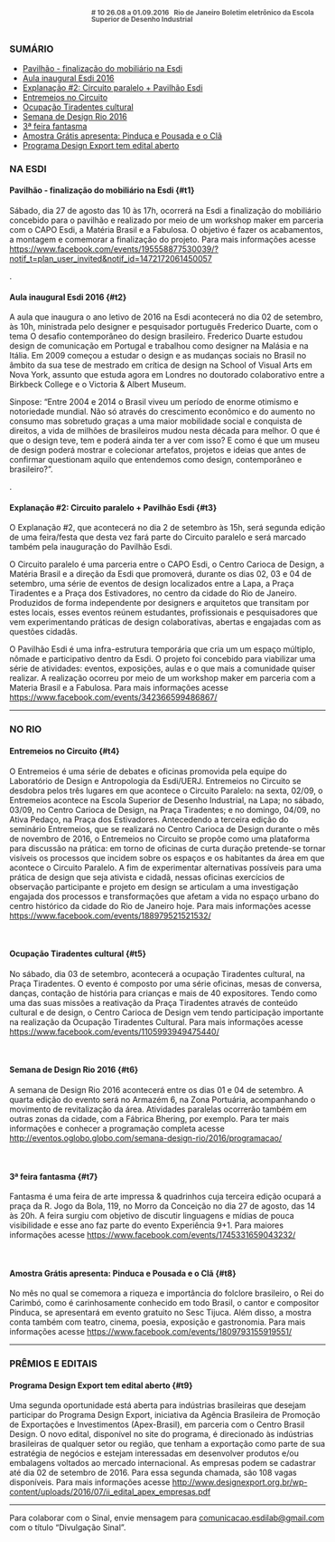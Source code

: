 <!--
---
title: sinal 510 - Esdi
-->
<div style="  width:40em;max-width: 40em;margin: 0 auto;" markdown=1>

<div style="background:url(img/selo.png) no-repeat;line-height:1em;font-size:0.85em;font-weight:bold;color:#555;padding: 0 0 0 145px;margin:0 0 3em 0;" markdown="1">
# 10
26.08 a 01.09.2016   Rio de Janeiro   
Boletim eletrônico da Escola Superior de Desenho Industrial
</div>



### SUMÁRIO 

  * [Pavilhão - finalização do mobiliário na Esdi](#t1)
  * [Aula inaugural Esdi 2016](#t2)
  * [Explanação #2: Circuito paralelo + Pavilhão Esdi](#t3)
  * [Entremeios no Circuito](#t4)
  * [Ocupação Tiradentes cultural](#t5)
  * [Semana de Design Rio 2016](#t6)
  * [3ª feira fantasma](#t7)
  * [Amostra Grátis apresenta: Pinduca e Pousada e o Clã](#t8)
  * [Programa Design Export tem edital aberto](#t9)

### NA ESDI 

#### Pavilhão - finalização do mobiliário na Esdi {#t1}

Sábado, dia 27 de agosto das 10 às 17h, ocorrerá na Esdi a finalização do mobiliário concebido para o pavilhão e realizado por meio de um workshop maker em parceria com o CAPO Esdi, a Matéria Brasil e a Fabulosa. O objetivo é fazer os acabamentos, a montagem e comemorar a finalização do projeto. Para mais informações acesse https://www.facebook.com/events/195558877530039/?notif_t=plan_user_invited&notif_id=1472172061450057 

.

#### Aula inaugural Esdi 2016 {#t2} 

A aula que inaugura o ano letivo de 2016 na Esdi acontecerá no dia 02 de setembro, às 10h, ministrada pelo designer e pesquisador português Frederico Duarte, com o tema O desafio contemporâneo do design brasileiro. Frederico Duarte estudou design de comunicação em Portugal e trabalhou como designer na Malásia e na Itália. Em 2009 começou a estudar o design e as mudanças sociais no Brasil no âmbito da sua tese de mestrado em crítica de design na School of Visual Arts em Nova York, assunto que estuda agora em Londres no doutorado colaborativo entre a Birkbeck College e o Victoria & Albert Museum. 

Sinpose: “Entre 2004 e 2014 o Brasil viveu um período de enorme otimismo e notoriedade mundial. Não só através do crescimento econômico e do aumento no consumo mas sobretudo graças a uma maior mobilidade social e conquista de direitos, a vida de milhões de brasileiros mudou nesta década para melhor. O que é que o design teve, tem e poderá ainda ter a ver com isso? E como é que um museu de design poderá mostrar e colecionar artefatos, projetos e ideias que antes de confirmar questionam aquilo que entendemos como design, contemporâneo e brasileiro?”. 

.

#### Explanação #2: Circuito paralelo + Pavilhão Esdi {#t3}

O Explanação #2, que acontecerá no dia 2 de setembro às 15h, será segunda edição de uma feira/festa que desta vez fará parte do Circuito paralelo  e será marcado também pela inauguração do Pavilhão Esdi. 

O Circuito paralelo é uma parceria entre o CAPO Esdi, o Centro Carioca de Design, a Matéria Brasil e a direção da Esdi que promoverá, durante os dias 02, 03 e 04 de setembro, uma série de eventos de design localizados entre a Lapa, a Praça Tiradentes e a Praça dos Estivadores, no centro da cidade do Rio de Janeiro. Produzidos de forma independente por designers e arquitetos que transitam por estes locais, esses eventos reúnem estudantes, profissionais e pesquisadores que vem experimentando práticas de design colaborativas, abertas e engajadas com as questões cidadãs. 

O Pavilhão Esdi é uma infra-estrutura temporária que cria um um espaço múltiplo, nômade e participativo dentro da Esdi. O projeto foi concebido para viabilizar uma série de atividades: eventos, exposições, aulas e o que mais a comunidade quiser realizar. A realização ocorreu por meio de um workshop maker em parceria com a Materia Brasil e a Fabulosa. Para mais informações acesse https://www.facebook.com/events/342366599486867/

- - -

### NO RIO

#### Entremeios no Circuito {#t4}

O Entremeios é uma série de debates e oficinas promovida pela equipe do Laboratório de Design e Antropologia da Esdi/UERJ. Entremeios no Circuito se desdobra pelos três lugares em que acontece o Circuito Paralelo: na sexta, 02/09, o Entremeios acontece na Escola Superior de Desenho Industrial, na Lapa; no sábado, 03/09, no Centro Carioca de Design, na Praça Tiradentes; e no domingo, 04/09, no Ativa Pedaço, na Praça dos Estivadores. Antecedendo a terceira edição do seminário Entremeios, que se realizará no Centro Carioca de Design durante o mês de novembro de 2016, o Entremeios no Circuito se propõe como uma plataforma para discussão na prática: em torno de oficinas de curta duração pretende-se tornar visíveis os processos que incidem sobre os espaços e os habitantes da área em que acontece o Circuito Paralelo. A fim de experimentar alternativas possíveis para uma prática de design que seja ativista e cidadã, nessas oficinas exercícios de observação participante e projeto em design se articulam a uma investigação engajada dos processos e transformações que afetam a vida no espaço urbano do centro histórico da cidade do Rio de Janeiro hoje. Para mais informações acesse https://www.facebook.com/events/188979521521532/

 

#### Ocupação Tiradentes cultural {#t5} 

No sábado, dia 03 de setembro, acontecerá a ocupação Tiradentes cultural, na Praça Tiradentes. O evento é composto por uma série oficinas, mesas de conversa, danças, contação de história para crianças e mais de 40 expositores. Tendo como uma das suas missões a reativação da Praça Tiradentes através de conteúdo cultural e de design, o Centro Carioca de Design vem tendo participação importante na realização da Ocupação Tiradentes Cultural. Para mais informações acesse https://www.facebook.com/events/1105993949475440/ 

 

#### Semana de Design Rio 2016 {#t6}

A semana de Design Rio 2016 acontecerá entre os dias 01 e 04 de setembro. A quarta edição do evento será no Armazém 6, na Zona Portuária, acompanhando o movimento de revitalização da área. Atividades paralelas ocorrerão também em outras zonas da cidade, com a Fábrica Bhering, por exemplo. Para ter mais informações e conhecer a programação completa acesse http://eventos.oglobo.globo.com/semana-design-rio/2016/programacao/ 

 

#### 3ª feira fantasma {#t7}

Fantasma é uma feira de arte impressa & quadrinhos cuja terceira edição ocupará a praça da R. Jogo da Bola, 119, no Morro da Conceição no dia 27 de agosto, das 14 às 20h. A feira surgiu com objetivo de discutir linguagens e mídias de pouca visibilidade e esse ano faz parte do evento Experiência 9+1. Para maiores informações acesse https://www.facebook.com/events/1745331659043232/

 

#### Amostra Grátis apresenta: Pinduca e Pousada e o Clã {#t8}

No mês no qual se comemora a riqueza e importância do folclore brasileiro, o Rei do Carimbó, como é carinhosamente conhecido em todo Brasil, o cantor e compositor Pinduca, se apresentará em evento gratuito no Sesc Tijuca. Além disso, a mostra conta também com teatro, cinema, poesia, exposição e gastronomia. Para mais informações acesse https://www.facebook.com/events/1809793155919551/ 

- - -

### PRÊMIOS E EDITAIS

#### Programa Design Export tem edital aberto {#t9}

Uma segunda oportunidade está aberta para indústrias brasileiras que desejam participar do Programa Design Export, iniciativa da Agência Brasileira de Promoção de Exportações e Investimentos (Apex-Brasil), em parceria com o Centro Brasil Design. O novo edital, disponível no site do programa, é direcionado às indústrias brasileiras de qualquer setor ou região, que tenham a exportação como parte de sua estratégia de negócios e estejam interessadas em desenvolver produtos e/ou embalagens voltados ao mercado internacional. As empresas podem se cadastrar até dia 02 de setembro de 2016. Para essa segunda chamada, são 108 vagas disponíveis.  Para mais informações acesse http://www.designexport.org.br/wp-content/uploads/2016/07/ii_edital_apex_empresas.pdf 

- - -

Para colaborar com o Sinal, envie mensagem para [comunicacao.esdilab@gmail.com](mailto:comunicacao.esdilab@gmail.com) com o título “Divulgação Sinal”.

</div>

<img src="img/selo.png" style="display:none;opacity:0;width:0;height:0;" />
